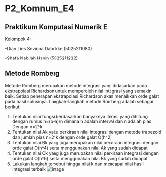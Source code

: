 # P2_Komnum_E4

## Praktikum Komputasi Numerik E
Kelompok 4:

-Dian Lies Seviona Dabukke (5025211080)

-Shafa Nabilah Hanin (5025211222)
## Metode Romberg

Metode Romberg merupakan metode integrasi yang didasarkan pada ekstrapolasi Richardson
untuk memperoleh nilai integrasi yang semakin baik. Setiap penerapan ekstrapolasi
Richardson akan menaikkan orde galat pada hasil solusinya.
Langkah-langkah metode Romberg adalah sebagai berikut:
1. Tentukan nilai fungsi berdasarkan banyaknya iterasi yang dihitung dengan rumus 
h=(b-a)/n dimana h adalah interval dan n adalah pias. Dengan n=2^k
2. Tentukan nilai Ak yaitu perkiraan nilai integrasi dengan metode trapezoid dan jumlah pias  n=2^k dengan orde galat O(h^2)
3. Tentukan nilai Bk yang juga merupakan nilai perkiraan integrasi dengan orde galat O(h^4) serta menggunakan nilai Ak 
yang sudah didapat
4. Tentukan nilai Ck yang juga merupakan nilai perkiraan integrasi dengan orde galat O(h^6) serta menggunakan nilai Bk 
yang sudah didapat
5. Lakukan langkah tersebut hingga nilai k dan mencapai nilai hasil integrasi terbaik
![image](https://user-images.githubusercontent.com/90541607/209414858-50ab00e0-da13-416c-950b-49f8732381fb.png)
